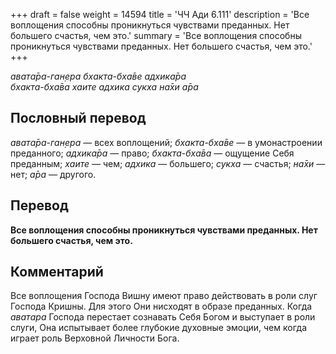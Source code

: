 +++
draft = false
weight = 14594
title = 'ЧЧ Ади 6.111'
description = 'Все воплощения способны проникнуться чувствами преданных. Нет большего счастья, чем это.'
summary = 'Все воплощения способны проникнуться чувствами преданных. Нет большего счастья, чем это.'
+++

_авата̄ра-ган̣ера бхакта-бха̄ве адхика̄ра  
бхакта-бха̄ва хаите адхика сукха на̄хи а̄ра_

## Пословный перевод

_авата̄ра_\-_ган̣ера_ — всех воплощений; _бхакта_\-_бха̄ве_ — в умонастроении преданного; _адхика̄ра_ — право; _бхакта_\-_бха̄ва_ — ощущение Себя преданным; _хаите_ — чем; _адхика_ — большего; _сукха_ — счастья; _на̄хи_ — нет; _а̄ра_ — другого.

## Перевод

**Все воплощения способны проникнуться чувствами преданных. Нет большего счастья, чем это.**

## Комментарий

Все воплощения Господа Вишну имеют право действовать в роли слуг Господа Кришны. Для этого Они нисходят в образе преданных. Когда _аватара_ Господа перестает сознавать Себя Богом и выступает в роли слуги, Она испытывает более глубокие духовные эмоции, чем когда играет роль Верховной Личности Бога.
